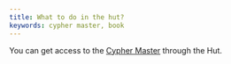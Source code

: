 ```yaml
---
title: What to do in the hut?
keywords: cypher master, book
---
```


You can get access to the [Cypher Master](010-cypher-master.md) through the Hut.
